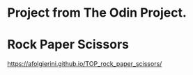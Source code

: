 # Project from The Odin Project.
# Rock Paper Scissors

https://afolgierini.github.io/TOP_rock_paper_scissors/
